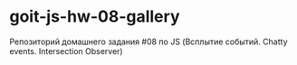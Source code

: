 # goit-js-hw-08-gallery
Репозиторий домашнего задания #08 по JS (Всплытие событий. Chatty events. Intersection Observer)
